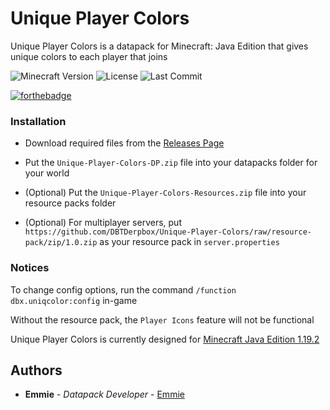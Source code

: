 # Unique Player Colors

Unique Player Colors is a datapack for Minecraft: Java Edition that gives unique colors to each player that joins

![Minecraft Version](https://img.shields.io/badge/Minecraft-1.19.2-80ba42?style=for-the-badge) ![License](https://img.shields.io/github/license/DBTDerpbox/unique-player-colors?style=for-the-badge) ![Last Commit](https://img.shields.io/github/last-commit/dbtderpbox/unique-player-colors?style=for-the-badge)

[![forthebadge](https://forthebadge.com/images/badges/made-with-crayons.svg)](https://forthebadge.com)

### Installation

* Download required files from the [Releases Page](https://github.com/DBTDerpbox/Unique-Player-Colors/releases/latest) 

* Put the `Unique-Player-Colors-DP.zip` file into your datapacks folder for your world

* (Optional) Put the `Unique-Player-Colors-Resources.zip` file into your resource packs folder

* (Optional) For multiplayer servers, put `https://github.com/DBTDerpbox/Unique-Player-Colors/raw/resource-pack/zip/1.0.zip` as your resource pack in `server.properties`

### Notices

To change config options, run the command `/function dbx.uniqcolor:config` in-game

Without the resource pack, the `Player Icons` feature will not be functional

Unique Player Colors is currently designed for [Minecraft Java Edition 1.19.2](https://www.minecraft.net/en-us/article/minecraft-java-edition-1-19.2)

## Authors

* **Emmie** - *Datapack Developer* - [Emmie](https://github.com/dbtderpbox)

